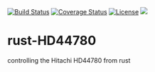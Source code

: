 [![Build Status](https://travis-ci.org/Ragnaroek/rust-HD44780.svg?branch=master)](https://travis-ci.org/Ragnaroek/rust-HD44780)
[![Coverage Status](https://coveralls.io/repos/github/Ragnaroek/rust-HD44780/badge.svg?branch=master)](https://coveralls.io/github/Ragnaroek/rust-HD44780?branch=master)
[![License](https://img.shields.io/badge/license-GPLv3-blue.svg)](https://github.com/Ragnaroek/rust-HD44780/blob/master/LICENSE)
[![](http://meritbadge.herokuapp.com/hd44780)](https://crates.io/crates/hd44780)


# rust-HD44780
controlling the Hitachi HD44780 from rust
